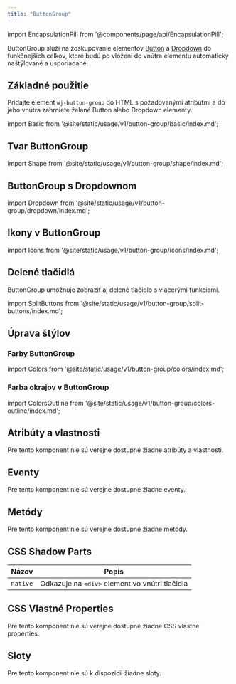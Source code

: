 ```yaml
---
title: "ButtonGroup"
---
```



<head>
  <title>ButtonGroup: Element pre zoskupovanie tlačidiel</title>
  <meta name="description" content="ButtonGroup slúži na zoskupovanie elementov Button, ktoré budú po vložení do vnútra elementu automaticky naštýlované a usporiadané." />
</head>

import EncapsulationPill from '@components/page/api/EncapsulationPill';

<EncapsulationPill type="scoped" />

ButtonGroup slúži na zoskupovanie elementov [Button](./button) a [Dropdown](./dropdown) do funkčnejších celkov, ktoré budú po vložení do vnútra elementu automaticky naštýlované a usporiadané.

## Základné použitie

Pridajte element `wj-button-group` do HTML s požadovanými atribútmi a do jeho vnútra zahrniete želané Button alebo Dropdown elementy. 

import Basic from '@site/static/usage/v1/button-group/basic/index.md';

<Basic />

## Tvar ButtonGroup

import Shape from '@site/static/usage/v1/button-group/shape/index.md';

<Shape />

## ButtonGroup s Dropdownom

import Dropdown from '@site/static/usage/v1/button-group/dropdown/index.md';

<div className="large">

<Dropdown />

</div>

## Ikony v ButtonGroup

import Icons from '@site/static/usage/v1/button-group/icons/index.md';

<Icons />

## Delené tlačidlá

ButtonGroup umožnuje zobraziť aj delené tlačidlo s viacerými funkciami.

import SplitButtons from '@site/static/usage/v1/button-group/split-buttons/index.md';

<div className="large">

<SplitButtons />

</div>

## Úprava štýlov

### Farby ButtonGroup

import Colors from '@site/static/usage/v1/button-group/colors/index.md';

<Colors />

### Farba okrajov v ButtonGroup

import ColorsOutline from '@site/static/usage/v1/button-group/colors-outline/index.md';

<ColorsOutline />

## Atribúty a vlastnosti

Pre tento komponent nie sú verejne dostupné žiadne atribúty a vlastnosti.

## Eventy

Pre tento komponent nie sú verejne dostupné žiadne eventy.

## Metódy

Pre tento komponent nie sú verejne dostupné žiadne metódy.

## CSS Shadow Parts

| Názov | Popis |
| --- | --- |
| `native` | Odkazuje na `<div>` element vo vnútri tlačidla |

## CSS Vlastné Properties

Pre tento komponent nie sú verejne dostupné žiadne CSS vlastné properties.

## Sloty

Pre tento komponent nie sú k dispozícii žiadne sloty.